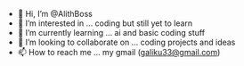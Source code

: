 - 👋 Hi, I’m @AlithBoss
- 👀 I’m interested in ... coding but still yet to learn
- 🌱 I’m currently learning ... ai and basic coding stuff
- 💞️ I’m looking to collaborate on ... coding projects and ideas
- 📫 How to reach me ... my gmail (galiku33@gmail.com)

<!---
AlithBoss/AlithBoss is a ✨ special ✨ repository because its `README.md` (this file) appears on your GitHub profile.
You can click the Preview link to take a look at your changes.
--->
